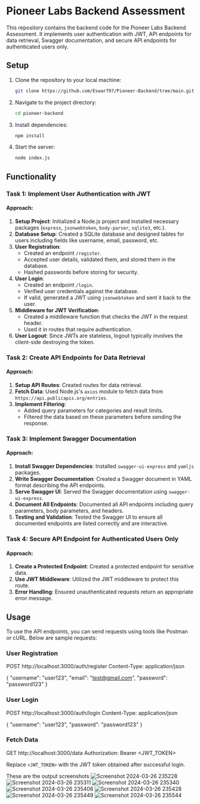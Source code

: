 # Pioneer Labs Backend Assessment

This repository contains the backend code for the Pioneer Labs Backend Assessment. It implements user authentication with JWT, API endpoints for data retrieval, Swagger documentation, and secure API endpoints for authenticated users only.

## Setup

1. Clone the repository to your local machine:

    ```bash
    git clone https://github.com/Eswar797/Pioneer-Backend/tree/main.git
    ```

2. Navigate to the project directory:

    ```bash
    cd pioneer-backend
    ```

3. Install dependencies:

    ```bash
    npm install
    ```

4. Start the server:

    ```bash
    node index.js
    ```

## Functionality

### Task 1: Implement User Authentication with JWT

#### Approach:

1. **Setup Project**: Initialized a Node.js project and installed necessary packages (`express`, `jsonwebtoken`, `body-parser`, `sqlite3`, etc.).
2. **Database Setup**: Created a SQLite database and designed tables for users including fields like username, email, password, etc.
3. **User Registration**:
    - Created an endpoint `/register`.
    - Accepted user details, validated them, and stored them in the database.
    - Hashed passwords before storing for security.
4. **User Login**:
    - Created an endpoint `/login`.
    - Verified user credentials against the database.
    - If valid, generated a JWT using `jsonwebtoken` and sent it back to the user.
5. **Middleware for JWT Verification**:
    - Created a middleware function that checks the JWT in the request header.
    - Used it in routes that require authentication.
6. **User Logout**: Since JWTs are stateless, logout typically involves the client-side destroying the token.

### Task 2: Create API Endpoints for Data Retrieval

#### Approach:

1. **Setup API Routes**: Created routes for data retrieval.
2. **Fetch Data**: Used Node.js's `axios` module to fetch data from `https://api.publicapis.org/entries`.
3. **Implement Filtering**:
    - Added query parameters for categories and result limits.
    - Filtered the data based on these parameters before sending the response.

### Task 3: Implement Swagger Documentation

#### Approach:

1. **Install Swagger Dependencies**: Installed `swagger-ui-express` and `yamljs` packages.
2. **Write Swagger Documentation**: Created a Swagger document in YAML format describing the API endpoints.
3. **Serve Swagger UI**: Served the Swagger documentation using `swagger-ui-express`.
4. **Document All Endpoints**: Documented all API endpoints including query parameters, body parameters, and headers.
5. **Testing and Validation**: Tested the Swagger UI to ensure all documented endpoints are listed correctly and are interactive.

### Task 4: Secure API Endpoint for Authenticated Users Only

#### Approach:

1. **Create a Protected Endpoint**: Created a protected endpoint for sensitive data.
2. **Use JWT Middleware**: Utilized the JWT middleware to protect this route.
3. **Error Handling**: Ensured unauthenticated requests return an appropriate error message.

## Usage

To use the API endpoints, you can send requests using tools like Postman or cURL. Below are sample requests:

### User Registration

POST http://localhost:3000/auth/register
Content-Type: application/json

{
"username": "user123",
"email": "test@gmail.com",
"password": "password123"
}

### User Login

POST http://localhost:3000/auth/login
Content-Type: application/json

{
"username": "user123",
"password": "password123"
}

### Fetch Data

GET http://localhost:3000/data
Authorization: Bearer <JWT_TOKEN>

Replace `<JWT_TOKEN>` with the JWT token obtained after successful login.

These are the output screenshots
![Screenshot 2024-03-26 235228](https://github.com/Eswar797/Pioneer-Backend/assets/88208816/7d60e31b-0d4e-40c3-97c8-190caf0f156c)
![Screenshot 2024-03-26 235311](https://github.com/Eswar797/Pioneer-Backend/assets/88208816/b19e9fdb-5f71-4f7d-9fc5-0e0672546451)
![Screenshot 2024-03-26 235340](https://github.com/Eswar797/Pioneer-Backend/assets/88208816/172489d4-b8fb-409b-ae5b-6b4f4a940e76)
![Screenshot 2024-03-26 235408](https://github.com/Eswar797/Pioneer-Backend/assets/88208816/1b611920-a304-45e7-b37e-1415e4b0cf42)
![Screenshot 2024-03-26 235428](https://github.com/Eswar797/Pioneer-Backend/assets/88208816/29e5dc4d-fefa-44c7-92cd-79c4fa10f3cd)
![Screenshot 2024-03-26 235449](https://github.com/Eswar797/Pioneer-Backend/assets/88208816/26508bd3-a7e8-4271-9f04-918831f9e0fa)
![Screenshot 2024-03-26 235544](https://github.com/Eswar797/Pioneer-Backend/assets/88208816/e0154a78-3b01-4ee0-9934-6fc5295889d8)
